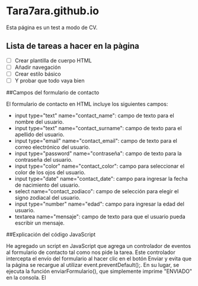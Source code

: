 # Tara7ara.github.io

Esta página es un test a modo de CV.

## Lista de tareas a hacer en la pàgina

- [ ] Crear plantilla de cuerpo HTML
- [ ] Añadir navegación
- [ ] Crear estilo básico
- [ ] Y probar que todo vaya bien

##Campos del formulario de contacto

El formulario de contacto en HTML incluye los siguientes campos:

- input type="text" name="contact_name": campo de texto para el nombre del usuario.
- input type="text" name="contact_surname": campo de texto para el apellido del usuario.
- input type="email" name="contact_email": campo de texto para el correo electrónico del usuario.
- input type="password" name="contraseña": campo de texto para la contraseña del usuario.
- input type="color" name="contact_color": campo para seleccionar el color de los ojos del usuario.
- input type="date" name="contact_date": campo para ingresar la fecha de nacimiento del usuario.
- select name="contact_zodiaco": campo de selección para elegir el signo zodiacal del usuario.
- input type="number" name="edad": campo para ingresar la edad del usuario.
- textarea name="mensaje": campo de texto para que el usuario pueda escribir un mensaje.

##Explicación del código JavaScript

He agregado un script en JavaScript que agrega un controlador de eventos al formulario de contacto tal como nos pide la tarea.
Este controlador intercepta el envío del formulario al hacer clic en el botón Enviar y evita que la página se recargue al utilizar event.preventDefault();. 
En su lugar, se ejecuta la función enviarFormulario(), que simplemente imprime "ENVIADO" en la consola.
El <script> esta al final de todo para que se ejecute cuando le doy click al boton.